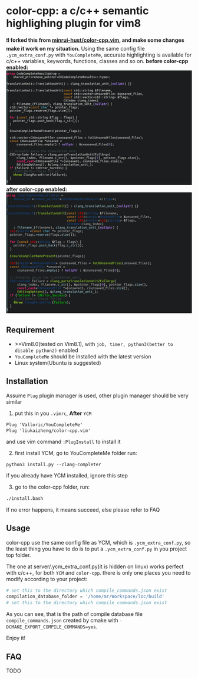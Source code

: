 # color-cpp: a c/c++ semantic highlighing plugin for vim8

  :exclamation:**I forked this from [minrui-hust/color-cpp.vim](https://github.com/minrui-hust/color-cpp.vim), and make some changes make it work on my situation.**
  Using the same config file `.ycm_extra_conf.py` with `YouCompleteMe`,
  accurate highlighting is available for c/c++ variables, keywords, functions,
  classes and so on.
  **before color-cpp enabled:**  
  ![image](https://github.com/minrui-hust/color-cpp.vim/blob/master/pre.png)  
  **after color-cpp enabled:**  
  ![image](https://github.com/minrui-hust/color-cpp.vim/blob/master/post.png)

## Requirement
- &gt;=Vim8.0(tested on Vim8.1), with `job, timer, python3(better to disable python2)` enabled
- `YouCompleteMe` should be installed with the latest version
- Linux system(Ubuntu is suggested)

## Installation
  Assume `Plug` plugin manager is used, other plugin manager should be very similar
  1. put this in you `.vimrc`, **After** `YCM`
  ``` vimrc
  Plug 'Valloric/YouCompleteMe'
  Plug 'liukaizheng/color-cpp.vim'
  ```
  and use vim command `:PlugInstall` to install it

  2. first install YCM, go to YouCompleteMe folder run:
  ```
  python3 install.py --clang-completer

  ```
  if you already have YCM installed, ignore this step

  3. go to the color-cpp folder, run:
  ``` bash
  ./install.bash
  ```
  If no error happens, it means succeed, else please refer to FAQ

## Usage
  color-cpp use the same config file as YCM, which is `.ycm_extra_conf.py`,
  so the least thing you have to do is to put a `.ycm_extra_conf.py` in you project top folder.

  The one at server/.ycm_extra_conf.py(it is hidden on linux) works perfect with c/c++, for both `YCM` and `color-cpp`.
  there is only one places you need to modify according to your project:

  ```python
  # set this to the directory which compile_commands.json exist
  compilation_database_folder = '/home/mr/Workspace/loc/build'
  # set this to the directory which compile_commands.json exist
  ```
  As you can see, that is the path of compile database file `compile_commands.json`
  created by cmake with `-DCMAKE_EXPORT_COMPILE_COMMANDS=yes`.

  Enjoy it!

## FAQ
  TODO
